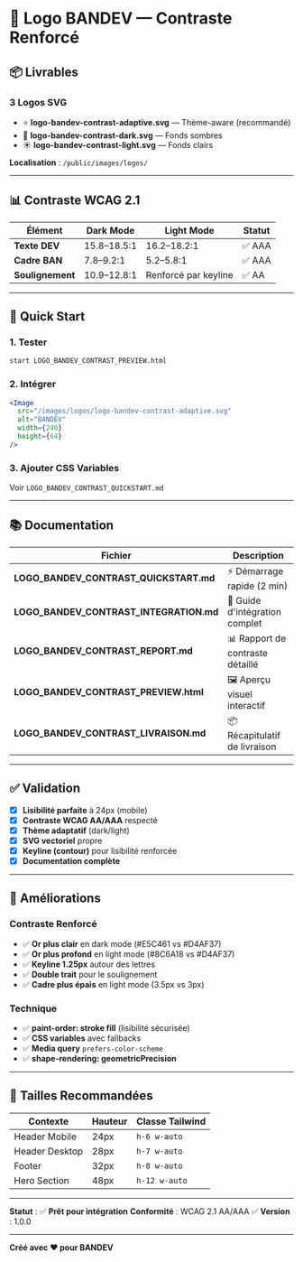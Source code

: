 # 🎨 Logo BANDEV — Contraste Renforcé

## 📦 Livrables

### 3 Logos SVG
- ⭐ **logo-bandev-contrast-adaptive.svg** — Thème-aware (recommandé)
- 🌙 **logo-bandev-contrast-dark.svg** — Fonds sombres
- ☀️ **logo-bandev-contrast-light.svg** — Fonds clairs

**Localisation** : `/public/images/logos/`

---

## 📊 Contraste WCAG 2.1

| Élément | Dark Mode | Light Mode | Statut |
|---------|-----------|------------|--------|
| **Texte DEV** | 15.8–18.5:1 | 16.2–18.2:1 | ✅ AAA |
| **Cadre BAN** | 7.8–9.2:1 | 5.2–5.8:1 | ✅ AAA |
| **Soulignement** | 10.9–12.8:1 | Renforcé par keyline | ✅ AA |

---

## 🚀 Quick Start

### 1. Tester
```bash
start LOGO_BANDEV_CONTRAST_PREVIEW.html
```

### 2. Intégrer
```jsx
<Image 
  src="/images/logos/logo-bandev-contrast-adaptive.svg" 
  alt="BANDEV" 
  width={240} 
  height={64} 
/>
```

### 3. Ajouter CSS Variables
Voir `LOGO_BANDEV_CONTRAST_QUICKSTART.md`

---

## 📚 Documentation

| Fichier | Description |
|---------|-------------|
| **LOGO_BANDEV_CONTRAST_QUICKSTART.md** | ⚡ Démarrage rapide (2 min) |
| **LOGO_BANDEV_CONTRAST_INTEGRATION.md** | 📘 Guide d'intégration complet |
| **LOGO_BANDEV_CONTRAST_REPORT.md** | 📊 Rapport de contraste détaillé |
| **LOGO_BANDEV_CONTRAST_PREVIEW.html** | 🖼️ Aperçu visuel interactif |
| **LOGO_BANDEV_CONTRAST_LIVRAISON.md** | 📦 Récapitulatif de livraison |

---

## ✅ Validation

- [x] **Lisibilité parfaite** à 24px (mobile)
- [x] **Contraste WCAG AA/AAA** respecté
- [x] **Thème adaptatif** (dark/light)
- [x] **SVG vectoriel** propre
- [x] **Keyline (contour)** pour lisibilité renforcée
- [x] **Documentation complète**

---

## 🎯 Améliorations

### Contraste Renforcé
- ✅ **Or plus clair** en dark mode (#E5C461 vs #D4AF37)
- ✅ **Or plus profond** en light mode (#8C6A18 vs #D4AF37)
- ✅ **Keyline 1.25px** autour des lettres
- ✅ **Double trait** pour le soulignement
- ✅ **Cadre plus épais** en light mode (3.5px vs 3px)

### Technique
- ✅ **paint-order: stroke fill** (lisibilité sécurisée)
- ✅ **CSS variables** avec fallbacks
- ✅ **Media query** `prefers-color-scheme`
- ✅ **shape-rendering: geometricPrecision**

---

## 📐 Tailles Recommandées

| Contexte | Hauteur | Classe Tailwind |
|----------|---------|-----------------|
| Header Mobile | 24px | `h-6 w-auto` |
| Header Desktop | 28px | `h-7 w-auto` |
| Footer | 32px | `h-8 w-auto` |
| Hero Section | 48px | `h-12 w-auto` |

---

**Statut** : ✅ **Prêt pour intégration**
**Conformité** : WCAG 2.1 AA/AAA ✅
**Version** : 1.0.0

---

**Créé avec ❤️ pour BANDEV**